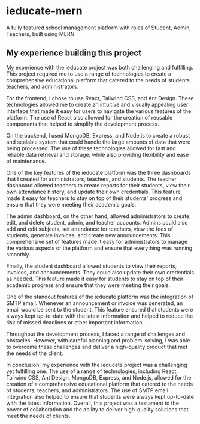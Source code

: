# ieducate-mern
A fully featured school management platform with roles of Student, Admin, Teachers, built using MERN

## My experience building this project

My experience with the ieducate project was both challenging and fulfilling. This project required me to use a range of technologies to create a comprehensive educational platform that catered to the needs of students, teachers, and administrators.

For the frontend, I chose to use React, Tailwind CSS, and Ant Design. These technologies allowed me to create an intuitive and visually appealing user interface that made it easy for users to navigate the various features of the platform. The use of React also allowed for the creation of reusable components that helped to simplify the development process.

On the backend, I used MongoDB, Express, and Node.js to create a robust and scalable system that could handle the large amounts of data that were being processed. The use of these technologies allowed for fast and reliable data retrieval and storage, while also providing flexibility and ease of maintenance.

One of the key features of the ieducate platform was the three dashboards that I created for administrators, teachers, and students. The teacher dashboard allowed teachers to create reports for their students, view their own attendance history, and update their own credentials. This feature made it easy for teachers to stay on top of their students' progress and ensure that they were meeting their academic goals.

The admin dashboard, on the other hand, allowed administrators to create, edit, and delete student, admin, and teacher accounts. Admins could also add and edit subjects, set attendance for teachers, view the fees of students, generate invoices, and create new announcements. This comprehensive set of features made it easy for administrators to manage the various aspects of the platform and ensure that everything was running smoothly.

Finally, the student dashboard allowed students to view their reports, invoices, and announcements. They could also update their own credentials as needed. This feature made it easy for students to stay on top of their academic progress and ensure that they were meeting their goals.

One of the standout features of the ieducate platform was the integration of SMTP email. Whenever an announcement or invoice was generated, an email would be sent to the student. This feature ensured that students were always kept up-to-date with the latest information and helped to reduce the risk of missed deadlines or other important information.

Throughout the development process, I faced a range of challenges and obstacles. However, with careful planning and problem-solving, I was able to overcome these challenges and deliver a high-quality product that met the needs of the client.

In conclusion, my experience with the ieducate project was a challenging yet fulfilling one. The use of a range of technologies, including React, Tailwind CSS, Ant Design, MongoDB, Express, and Node.js, allowed for the creation of a comprehensive educational platform that catered to the needs of students, teachers, and administrators. The use of SMTP email integration also helped to ensure that students were always kept up-to-date with the latest information. Overall, this project was a testament to the power of collaboration and the ability to deliver high-quality solutions that meet the needs of clients.
